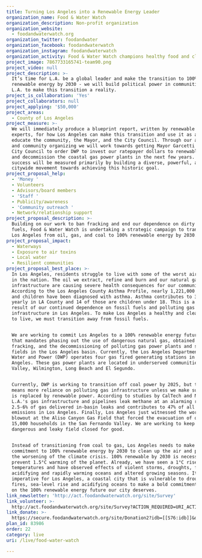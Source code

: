 ```yaml
---
title: Turning Los Angeles into a Renewable Energy Leader
organization_name: Food & Water Watch
organization_description: Non-profit organization
organization_website:
  - foodandwaterwatch.org
organization_twitter: foodandwater
organization_facebook: foodandwaterwatch
organization_instagram: foodandwaterwatch
organization_activity: Food & Water Watch champions healthy food and clean water for all.
project_image: 7867733165741-team90.png
project_video: null
project_description: >-
  It’s time for L.A. be a global leader and make the transition to 100% clean,
  renewable energy by 2030 - we will build political power in communities across
  L.A. to make this transition a reality.
project_is_collaboration: 'Yes'
project_collaborators: null
project_applying: '$50,000'
project_areas:
  - County of Los Angeles
project_measure: >-
  We will immediately produce a blueprint report, written by renewable energy
  experts, for how Los Angeles can make this transition and use it as a tool to
  educate the community, the Mayor, and the City Council. Through our advocacy
  and community organizing we will work towards getting Mayor Garcetti and the
  City Council to order DWP to invest our ratepayer dollars to renewable energy
  and decommission the coastal gas power plants in the next few years. Our
  success will be measured primarily by building a diverse, powerful, and
  citywide movement towards achieving this historic goal.
project_proposal_help:
  - 'Money '
  - Volunteers
  - Advisors/board members
  - 'Staff '
  - Publicity/awareness
  - 'Community outreach '
  - Network/relationship support
project_proposal_description: >-
  Building on our work to ban fracking and end our dependence on dirty fossil
  fuels, Food & Water Watch is undertaking a strategic campaign to transition
  Los Angeles from oil, gas, and coal to 100% renewable energy by 2030.
project_proposal_impact:
  - Waterways
  - Exposure to air toxins
  - Local water
  - Resilient communities
project_proposal_best_place: >-
  In Los Angeles, residents struggle to live with some of the worst air quality
  in the nation. The oil we extract, refine and burn and our natural gas
  infrastructure are causing severe health consequences for our communities.
  According to the Los Angeles County Asthma Profile, nearly 1,221,000 adults
  and children have been diagnosed with asthma. Asthma contributes to 332 deaths
  yearly in LA County and 14 of those are children under 18. This is a direct
  result of our continued dependence on fossil fuels and polluting gas
  infrastructure in Los Angeles. To make Los Angeles a healthy and cleaner place
  to live, we must transition away from fossil fuels. 


  We are working to commit Los Angeles to a 100% renewable energy future by 2030
  that mandates phasing out the use of dangerous natural gas, obtained via
  fracking, and the decommissioning of polluting gas power plants and storage
  fields in the Los Angeles basin. Currently, the Los Angeles Department of
  Water and Power (DWP) operates four gas fired generating stations in Los
  Angeles. These gas power plants are located in underserved communities in Sun
  Valley, Wilmington, Long Beach and El Segundo. 


  Currently, DWP is working to transition off coal power by 2025, but this could
  means more reliance on polluting gas infrastructure unless we make sure that
  is replaced by renewable power. According to studies by CalTech and NOAA,
  L.A.'s gas infrastructure and pipelines leak methane at an alarming rate:
  2.5-6% of gas delivered in-basin leaks and contributes to 47% of all methane
  emissions in Los Angeles. Finally, Los Angeles just witnessed the worst gas
  blowout at the Aliso Canyon Gas Field that forced the evacuation of over
  15,000 households in the San Fernando Valley. We are working to keep the
  dangerous and leaky field closed for good. 


  Instead of transitioning from coal to gas, Los Angeles needs to make a
  commitment to 100% renewable energy by 2030 to clean up the air and prevent
  the worsening of the climate crisis. 100% renewable by 2030 is necessary to
  prevent 1.5°C warming of the planet. Already, we have seen a 1°C rise in
  temperatures and have observed effects of violent storms, droughts, floods,
  acidifying and rapidly warming oceans and altered growing seasons. It’s
  imperative for Los Angeles, a coastal city that is vulnerable to droughts,
  fires, sea-level rise and acidifying oceans to make a bold commitment and lead
  on the 100% renewable energy future our city deserves.
link_newsletter: 'http://act.foodandwaterwatch.org/site/Survey'
link_volunteer: >-
  http://act.foodandwaterwatch.org/site/Survey?ACTION_REQUIRED=URI_ACTION_USER_REQUESTS&SURVEY_ID=2028
link_donate: >-
  https://secure.foodandwaterwatch.org/site/Donation2?idb=[[S76:idb]]&df_id=4476&4476.donation=form1&autologin=true
plan_id: 83986
order: 22
category: live
uri: /live/food-water-watch

---
```

